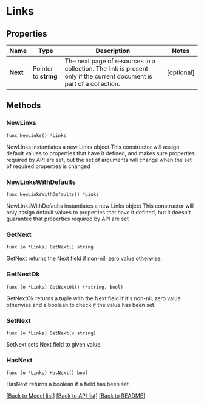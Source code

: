 # Links

## Properties

Name | Type | Description | Notes
------------ | ------------- | ------------- | -------------
**Next** | Pointer to **string** | The next page of resources in a collection. The link is present only if the current document is part of a collection. | [optional] 

## Methods

### NewLinks

`func NewLinks() *Links`

NewLinks instantiates a new Links object
This constructor will assign default values to properties that have it defined,
and makes sure properties required by API are set, but the set of arguments
will change when the set of required properties is changed

### NewLinksWithDefaults

`func NewLinksWithDefaults() *Links`

NewLinksWithDefaults instantiates a new Links object
This constructor will only assign default values to properties that have it defined,
but it doesn't guarantee that properties required by API are set

### GetNext

`func (o *Links) GetNext() string`

GetNext returns the Next field if non-nil, zero value otherwise.

### GetNextOk

`func (o *Links) GetNextOk() (*string, bool)`

GetNextOk returns a tuple with the Next field if it's non-nil, zero value otherwise
and a boolean to check if the value has been set.

### SetNext

`func (o *Links) SetNext(v string)`

SetNext sets Next field to given value.

### HasNext

`func (o *Links) HasNext() bool`

HasNext returns a boolean if a field has been set.


[[Back to Model list]](../README.md#documentation-for-models) [[Back to API list]](../README.md#documentation-for-api-endpoints) [[Back to README]](../README.md)


